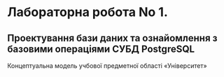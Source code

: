 # Лабораторна робота No 1.
## Проектування бази даних та ознайомлення з базовими операціями СУБД PostgreSQL
Концептуальна модель учбової предметної області «Університет»

